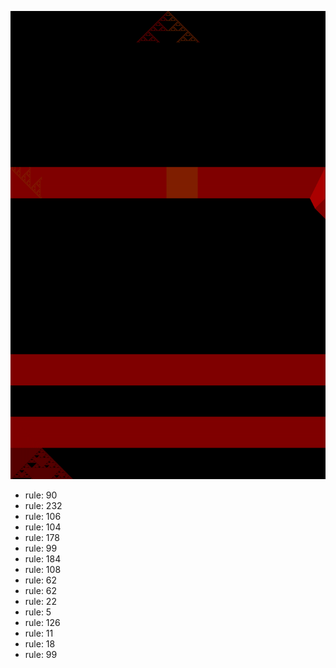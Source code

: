 ![photo](./output.png) 
 * rule: 90
* rule: 232
* rule: 106
* rule: 104
* rule: 178
* rule: 99
* rule: 184
* rule: 108
* rule: 62
* rule: 62
* rule: 22
* rule: 5
* rule: 126
* rule: 11
* rule: 18
* rule: 99
